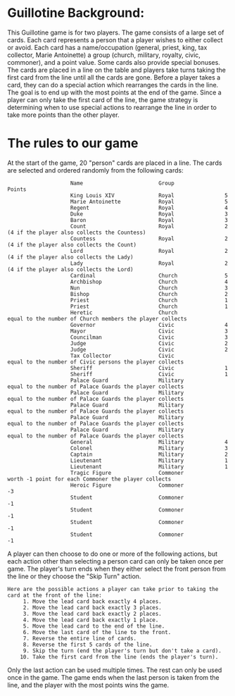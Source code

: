 # Guillotine Background:
This Guillotine game is for two players. The game consists of a large set of cards. Each card represents a person that a player wishes to either collect or avoid. Each card has a name/occupation (general, priest, king, tax collector, Marie Antoinette) a group (church, military, royalty, civic, commoner), and a point value. Some cards also provide special bonuses. The cards are placed in a line on the table and players take turns taking the first card from the line until all the cards are gone. Before a player takes a card, they can do a special action which rearranges the cards in the line. The goal is to end up with the most points at the end of the game. Since a player can only take the first card of the line, the game strategy is determining when to use special actions to rearrange the line in order to take more points than the other player.

# The rules to our game
At the start of the game, 20 "person" cards are placed in a line. The cards are selected and ordered randomly from the following cards:

                        Name                        Group              Points
                        King Louis XIV              Royal                5
                        Marie Antoinette            Royal                5
                        Regent                      Royal                4
                        Duke                        Royal                3
                        Baron                       Royal                3
                        Count                       Royal                2 (4 if the player also collects the Countess)
                        Countess                    Royal                2 (4 if the player also collects the Count)
                        Lord                        Royal                2 (4 if the player also collects the Lady)
                        Lady                        Royal                2 (4 if the player also collects the Lord)
                        Cardinal                    Church               5
                        Archbishop                  Church               4
                        Nun                         Church               3
                        Bishop                      Church               2
                        Priest                      Church               1
                        Priest                      Church               1
                        Heretic                     Church               equal to the number of Church members the player collects
                        Governor                    Civic                4
                        Mayor                       Civic                3
                        Councilman                  Civic                3
                        Judge                       Civic                2
                        Judge                       Civic                2
                        Tax Collector               Civic                equal to the number of Civic persons the player collects
                        Sheriff                     Civic                1
                        Sheriff                     Civic                1
                        Palace Guard                Military             equal to the number of Palace Guards the player collects
                        Palace Guard                Military             equal to the number of Palace Guards the player collects
                        Palace Guard                Military             equal to the number of Palace Guards the player collects
                        Palace Guard                Military             equal to the number of Palace Guards the player collects
                        Palace Guard                Military             equal to the number of Palace Guards the player collects
                        General                     Military             4
                        Colonel                     Military             3
                        Captain                     Military             2
                        Lieutenant                  Military             1
                        Lieutenant                  Military             1
                        Tragic Figure               Commoner             worth -1 point for each Commoner the player collects
                        Heroic Figure               Commoner             -3
                        Student                     Commoner             -1
                        Student                     Commoner             -1
                        Student                     Commoner             -1
                        Student                     Commoner             -1

A player can then choose to do one or more of the following actions, but each action other than selecting a person card can only be taken once per game. The player's turn ends when they either select the front person from the line or they choose the "Skip Turn" action.

    Here are the possible actions a player can take prior to taking the card at the front of the line:
         1. Move the lead card back exactly 4 places.
         2. Move the lead card back exactly 3 places.
         3. Move the lead card back exactly 2 places.
         4. Move the lead card back exactly 1 place.
         5. Move the lead card to the end of the line.
         6. Move the last card of the line to the front.
         7. Reverse the entire line of cards.
         8. Reverse the first 5 cards of the line.
         9. Skip the turn (end the player's turn but don't take a card).
        10. Take the first card from the line (ends the player's turn).

Only the last action can be used multiple times. The rest can only be used once in the game.
The game ends when the last person is taken from the line, and the player with the most points wins the game.


